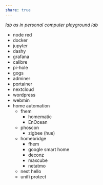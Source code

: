 ```yaml
---
share: true
---
```

*lab as in personal computer playground lab*
* node red
* docker
* jupyter
* dashy
* grafana
* calibre
* pi-hole
* gogs
* adminer
* portainer
* nextcloud
* wordpress
* webmin
* home automation
	* fhem
		* homematic
		* EnOcean
	* phoscon
		* zigbee (hue)
	* homebridge
		* fhem
		* google smart home
		* deconz
		* maxcube
		* netatmo
	* nest hello
	* unifi protect
